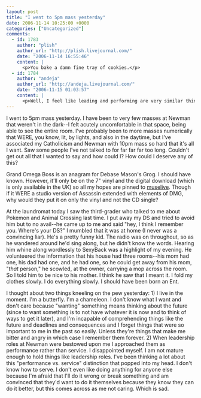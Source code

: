 ```yaml
---
layout: post
title: "I went to 5pm mass yesterday"
date: 2006-11-14 10:25:00 +0000
categories: ["Uncategorized"]
comments:
  - id: 1783
    author: "plish"
    author_url: "http://plish.livejournal.com/"
    date: "2006-11-14 16:55:46"
    content: |
      <p>You bake a damn fine tray of cookies.</p>
  - id: 1784
    author: "andeja"
    author_url: "http://andeja.livejournal.com/"
    date: "2006-11-15 01:03:57"
    content: |
      <p>Well, I feel like leading and performing are very similar things, however, leading and serving, that's harder to connect with each other.  I think we all have those doubts. </p>
---
```


I went to 5pm mass yesterday. I have been to very few masses at Newman that weren't in the dark--I felt acutely uncomfortable in that space, being able to see the entire room. I've probably been to more masses numerically that WERE, you know, lit, by lights, and also in the daytime, but I've associated my Catholicism and Newman with 10pm mass so hard that it's all I want. Saw some people I've not talked to for far far far too long. Couldn't get out all that I wanted to say and how could I? How could I deserve any of this?

Grand Omega Boss is an anagram for Debase Mason's Grog. I should have known. However, it'll only be on the 7" vinyl and the digital download (which is only available in the UK) so all my hopes are pinned to [muselive](http://invictus.softmeg.com/forums.php?m=posts&q=19230). Though if it WERE a studio version of Assassin extended with elements of DMG, why would they put it on only the vinyl and not the CD single?

At the laundromat today I saw the third-grader who talked to me about Pokemon and Animal Crossing last time. I put away my DS and tried to avoid him but to no avail--he came up to me and said "hey, I think I remember you. Where's your DS?" I mumbled that it was at home (I never was a convincing liar). He's a pretty funny kid. The radio was on throughout, so as he wandered around he'd sing along, but he didn't know the words. Hearing him whine along wordlessly to SexyBack was a highlight of my evening. He volunteered the information that his house had three rooms--his mom had one, his dad had one, and he had one, so he could get away from his mom, "*that* person," he scowled, at the owner, carrying a mop across the room. So I told him to be nice to his mother. I think he saw that I meant it. I fold my clothes slowly. I do everything slowly. I should have been born an Ent.

I thought about two things kneeling on the pew yesterday: 1) I live in the moment. I'm a butterfly. I'm a chameleon. I don't know what I want and don't care because "wanting" something means thinking about the future (since to want something is to not have whatever it is now and to think of ways to get it later), and I'm incapable of comprehending things like the future and deadlines and consequences and I forget things that were so important to me in the past so easily. Unless they're things that make me bitter and angry in which case I remember them forever. 2) When leadership roles at Newman were bestowed upon me I approached them as performance rather than service. I disappointed myself. I am not mature enough to hold things like leadership roles. I've been thinking a lot about this "performance vs. service" distinction that popped into my head. I don't know how to serve. I don't even like doing anything for anyone else because I'm afraid that I'll do it wrong or break something and am convinced that they'd want to do it themselves because they know they can do it better, but this comes across as me not caring. Which is sad.